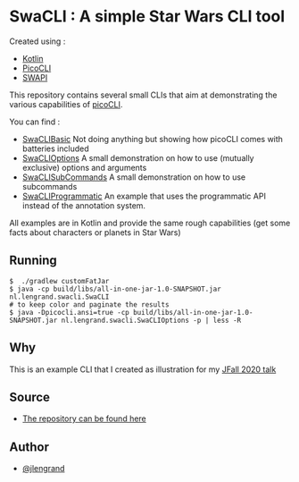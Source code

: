 # SwaCLI : A simple Star Wars CLI tool 

Created using :

* [Kotlin](https://kotlinlang.org/)
* [PicoCLI](https://picocli.info/)
* [SWAPI](https://swapi.dev/documentation)

This repository contains several small CLIs that aim at demonstrating the various capabilities of [picoCLI](https://picocli.info/).

You can find : 

* [SwaCLIBasic](src/main/kotlin/nl/lengrand/swacli/SwaCLIBasic.kt) Not doing anything but showing how picoCLI comes with batteries included
* [SwaCLIOptions](src/main/kotlin/nl/lengrand/swacli/SwaCLIOptions.kt) A small demonstration on how to use (mutually exclusive) options and arguments
* [SwaCLISubCommands](src/main/kotlin/nl/lengrand/swacli/SwaCLISubCommands.kt) A small demonstration on how to use subcommands 
* [SwaCLIProgrammatic](src/main/kotlin/nl/lengrand/swacli/SwaCLIProgrammatic.kt) An example that uses the programmatic API instead of the annotation system.

All examples are in Kotlin and provide the same rough capabilities (get some facts about characters or planets in Star Wars)

## Running

```
$  ./gradlew customFatJar
$ java -cp build/libs/all-in-one-jar-1.0-SNAPSHOT.jar nl.lengrand.swacli.SwaCLI
# to keep color and paginate the results
$ java -Dpicocli.ansi=true -cp build/libs/all-in-one-jar-1.0-SNAPSHOT.jar nl.lengrand.swacli.SwaCLIOptions -p | less -R 
```

##  Why

This is an example CLI that I created as illustration for my [JFall 2020 talk](https://jfall.nl/sessions/an-introduction-to-creating-cli-applications-using-picocli/)

## Source

* [The repository can be found here](https://github.com/jlengrand/swacli)

## Author 

* [@jlengrand](https://twitter.com/jlengrand)
